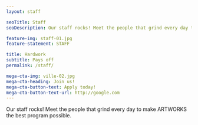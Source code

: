 ```yaml
---
layout: staff

seoTitle: Staff
seoDescription: Our staff rocks! Meet the people that grind every day to make ARTWORKS the best program possible.

feature-img: staff-01.jpg
feature-statement: STAFF

title: Hardwork
subtitle: Pays off
permalink: /staff/

mega-cta-img: ville-02.jpg
mega-cta-heading: Join us!
mega-cta-button-text: Apply today!
mega-cta-button-text-url: http://google.com
---
```


Our staff rocks! Meet the people that grind every day to make ARTWORKS the best program possible.
